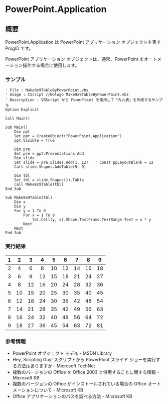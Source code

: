 # PowerPoint.Application
## 概要
PowerPoint.Application は PowerPoint アプリケーション オブジェクトを表す ProgID です。

PowerPoint アプリケーション オブジェクトは、通常、PowerPoint をオートメーション操作する場合に使用します。

### サンプル
```vbscript
' File : Make9x9TableByPowerPoint.vbs
' Usage : CScript //Nologo Make9x9TableByPowerPoint.vbs
' Description : VBScript から PowerPoint を使用して「九九表」を作成するサンプル
Option Explicit

Call Main()

Sub Main()
    Dim ppt
    Set ppt = CreateObject("PowerPoint.Application")
    ppt.Visible = True
    
    Dim pre
    Set pre = ppt.Presentations.Add
    Dim slide
    Set slide = pre.Slides.Add(1, 12)   ' Const ppLayoutBlank = 12
    Call slide.Shapes.AddTable(9, 9)

    Dim tbl
    Set tbl = slide.Shapes(1).Table
    Call Make9x9Table(tbl)
End Sub

Sub Make9x9Table(tbl)
    Dim x
    Dim y
    For y = 1 To 9
        For x = 1 To 9
            tbl.Cell(y, x).Shape.TextFrame.TextRange.Text = x * y
        Next
    Next
End Sub
```

### 実行結果
|1  |2  |3  |4  |5  |6  |7  |8  |9  |
|:-:|:-:|:-:|:-:|:-:|:-:|:-:|:-:|:-:|
|2|4|6|8|10|12|14|16|18|
|3|6|9|12|15|18|21|24|27|
|4|8|12|16|20|24|28|32|36|
|5|10|15|20|25|30|35|40|45|
|6|12|18|24|30|36|42|48|54|
|7|14|21|28|35|42|49|56|63|
|8|16|24|32|40|48|56|64|72|
|9|18|27|36|45|54|63|72|81|

### 参考情報
- PowerPoint オブジェクト モデル - MSDN Library
- Hey, Scripting Guy! スクリプトから PowerPoint スライド ショーを実行する方法はありますか - Microsoft TechNet
- 複数のバージョンの Office を Office 2003 と併用することに関する情報 - Microsoft KB
- 複数のバージョンの Office がインストールされている場合の Office オートメーションについて - Microsoft KB
- Office アプリケーションのパスを調べる方法 - Microsoft KB
